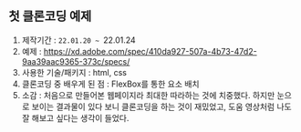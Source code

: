## 첫 클론코딩 예제
1. 제작기간 : `22.01.20 ~ `22.01.24
2. 예제 : https://xd.adobe.com/spec/410da927-507a-4b73-47d2-9aa39aac9365-373c/specs/
3. 사용한 기술/패키지 : html, css
4. 클론코딩 중 배우게 된 점 : FlexBox를 통한 요소 배치
5. 소감 : 처음으로 만들어본 웹페이지라 최대한 따라하는 것에 치중했다. 하지만 눈으로 보이는 결과물이 있다 보니 클론코딩을 하는 것이 재밌었고, 도움 영상처럼 나도 잘 해보고 싶다는 생각이 들었다.
